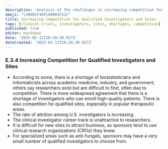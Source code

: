 ```yaml
---
description: 'Analysis of the challenges in increasing competition for qualified investigators and clinical trial sites, including shortages, attrition rates, and difficulties for new sites.'
emoji: "\U0001F469‍\U0001F52C"
title: Increasing Competition for Qualified Investigators and Sites
tags: [clinical-trials, investigators, sites, shortages, competition]
published: true
editor: markdown
date: '2025-02-12T20:28:30.927Z'
dateCreated: '2025-02-12T20:28:30.927Z'
---
```

### E.3.4 Increasing Competition for Qualified Investigators and Sites

- According to some, there is a shortage of biostatisticians and informaticists across academic medicine, industry, and government; others say researchers exist but are difficult to find, often due to competition. There is more widespread agreement that there is a shortage of investigators who can enroll high-quality patients. There is also competition for qualified sites, especially in popular therapeutic areas.
- The rate of attrition among U.S. investigators is increasing.
- The clinical investigator career track is unattractive to researchers.
- It is difficult for new sites to attract business, as sponsors tend to use clinical research organizations (CROs) they know.
- For specialized areas such as anti-fungals, sponsors may have a very small number of qualified investigators to choose from.

#
